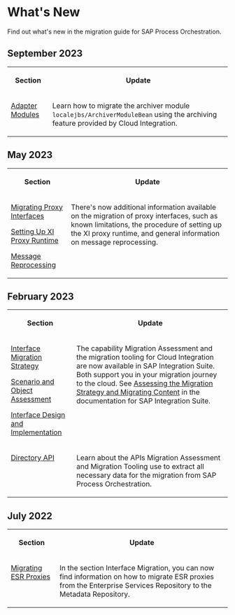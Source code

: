<!-- loio40a5d8e489d946f7a901403d4675bf12 -->

# What's New

Find out what's new in the migration guide for SAP Process Orchestration.



<a name="loio40a5d8e489d946f7a901403d4675bf12__section_w2p_1z1_wyb"/>

## September 2023


<table>
<tr>
<th valign="top">

Section

</th>
<th valign="top">

Update

</th>
</tr>
<tr>
<td valign="top">

[Adapter Modules](30-connectivity/adapter-modules-e402f4a.md)

</td>
<td valign="top">

Learn how to migrate the archiver module `localejbs/ArchiverModuleBean` using the archiving feature provided by Cloud Integration.

</td>
</tr>
</table>



<a name="loio40a5d8e489d946f7a901403d4675bf12__section_zhm_pb2_4xb"/>

## May 2023


<table>
<tr>
<th valign="top">

Section

</th>
<th valign="top">

Update

</th>
</tr>
<tr>
<td valign="top">

[Migrating Proxy Interfaces](70-interface-migration/migrating-proxy-interfaces-dfaee7b.md)

[Setting Up XI Proxy Runtime](70-interface-migration/setting-up-xi-proxy-runtime-6598c53.md)

[Message Reprocessing](70-interface-migration/message-reprocessing-a98fbcf.md)

</td>
<td valign="top">

There's now additional information available on the migration of proxy interfaces, such as known limitations, the procedure of setting up the XI proxy runtime, and general information on message reprocessing.

</td>
</tr>
</table>



<a name="loio40a5d8e489d946f7a901403d4675bf12__section_uz4_j4b_nwb"/>

## February 2023


<table>
<tr>
<th valign="top">

Section

</th>
<th valign="top">

Update

</th>
</tr>
<tr>
<td valign="top">

[Interface Migration Strategy](70-interface-migration/interface-migration-strategy-46c8a36.md)

[Scenario and Object Assessment](70-interface-migration/scenario-and-object-assessment-1e83249.md)

[Interface Design and Implementation](70-interface-migration/interface-design-and-implementation-b763478.md)

</td>
<td valign="top">

The capability Migration Assessment and the migration tooling for Cloud Integration are now available in SAP Integration Suite. Both support you in your migration journey to the cloud. See [Assessing the Migration Strategy and Migrating Content](https://help.sap.com/docs/SAP_INTEGRATION_SUITE/51ab953548be4459bfe8539ecaeee98d/5ad08e16fe2645d291ea5e26a424619b.html?locale=en-US&version=CLOUD) in the documentation for SAP Integration Suite.

</td>
</tr>
<tr>
<td valign="top">

[Directory API](70-interface-migration/directory-api-07096c2.md)

</td>
<td valign="top">

Learn about the APIs Migration Assessment and Migration Tooling use to extract all necessary data for the migration from SAP Process Orchestration.

</td>
</tr>
</table>



<a name="loio40a5d8e489d946f7a901403d4675bf12__section_yxk_gtj_25b"/>

## July 2022


<table>
<tr>
<th valign="top">

Section

</th>
<th valign="top">

Update

</th>
</tr>
<tr>
<td valign="top">

[Migrating ESR Proxies](70-interface-migration/migrating-esr-proxies-0797dc0.md) 

</td>
<td valign="top">

In the section Interface Migration, you can now find information on how to migrate ESR proxies from the Enterprise Services Repository to the Metadata Repository.

</td>
</tr>
</table>

